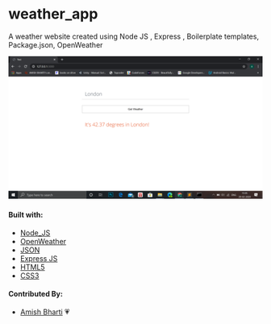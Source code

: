 # weather_app
A weather website created using Node JS , Express , Boilerplate templates, Package.json, OpenWeather 

![Image of Landing Page](https://github.com/amish1999/weather_app/blob/master/Screenshot%20(96).png)

#### Built with:
- [Node_JS](https://nodejs.org/en/)
- [OpenWeather](https://openweathermap.org/)
- [JSON](https://docs.npmjs.com/files/package.json)
- [Express JS](https://expressjs.com/)
- [HTML5](https://en.wikipedia.org/wiki/HTML5)
- [CSS3](http://www.css3.info/)

#### Contributed By:
- [Amish Bharti](https://github.com/amish1999) 💗


